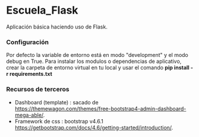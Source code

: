 # Escuela_Flask
Aplicación básica haciendo uso de Flask.

### Configuración
Por defecto la variable de entorno está en modo "development" y el modo debug en True.
Para instalar los modulos o dependencias de aplicativo, crear la carpeta de entorno virtual en tu local y usar el comando **pip install -r requirements.txt**

### Recursos de terceros
* Dashboard (template) : sacado de https://themewagon.com/themes/free-bootstrap4-admin-dashboard-mega-able/.
* Framework de css : bootstrap v4.6.1 https://getbootstrap.com/docs/4.6/getting-started/introduction/.
